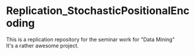 # Replication_StochasticPositionalEncoding
This is a replication repository for the seminar work for "Data Mining"  
It's a rather awesome project.
